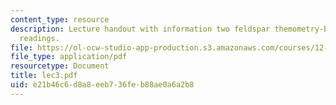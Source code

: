 ```yaml
---
content_type: resource
description: Lecture handout with information two feldspar themometry-barometry and
  readings.
file: https://ol-ocw-studio-app-production.s3.amazonaws.com/courses/12-480-thermodynamics-for-geoscientists-fall-2006/e21b46c6d8a8eeb736feb88ae0a6a2b8_lec3.pdf
file_type: application/pdf
resourcetype: Document
title: lec3.pdf
uid: e21b46c6-d8a8-eeb7-36fe-b88ae0a6a2b8
---
```

